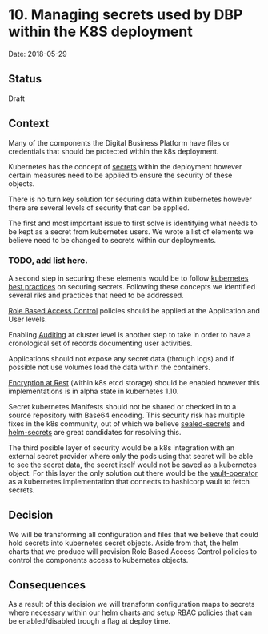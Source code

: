 # 10. Managing secrets used by DBP within the K8S deployment

Date: 2018-05-29

## Status

Draft

## Context

Many of the components the Digital Business Platform have files or credentials that should be protected within the k8s deployment.

Kubernetes has the concept of [secrets](https://kubernetes.io/docs/concepts/configuration/secret/) within the deployment however certain measures need to be applied to ensure the security of these objects.

There is no turn key solution for securing data within kubernetes however there are several levels of security that can be applied.

The first and most important issue to first solve is identifying what needs to be kept as a secret from kubernetes users. We wrote a list of elements we believe need to be changed to secrets within our deployments.
### TODO, add list here.

A second step in securing these elements would be to follow [kubernetes best practices](https://kubernetes.io/docs/concepts/configuration/secret/#best-practices) on securing secrets. Following these concepts we identified several riks and practices that need to be addressed.

[Role Based Access Control](https://kubernetes.io/docs/reference/access-authn-authz/rbac/#referring-to-resources) policies should be applied at the Application and User levels.

Enabling [Auditing](https://kubernetes.io/docs/tasks/debug-application-cluster/audit/) at cluster level is another step to take in order to have a cronological set of records documenting user activities.

Applications should not expose any secret data (through logs) and if possible not use volumes load the data within the containers.

[Encryption at Rest](https://kubernetes.io/docs/tasks/administer-cluster/encrypt-data/) (within k8s etcd storage) should be enabled however this implementations is in alpha state in kubernetes 1.10.

Secret kubernetes Manifests should not be shared or checked in to a source repository with Base64 encoding. This security risk has multiple fixes in the k8s community, out of which we believe [sealed-secrets](https://github.com/bitnami-labs/sealed-secrets) and [helm-secrets](https://github.com/futuresimple/helm-secrets) are great candidates for resolving this.

The third posible layer of security would be a k8s integration with an external secret provider where only the pods using that secret will be able to see the secret data, the secret itself would not be saved as a kubernetes object. For this layer the only solution out there would be the [vault-operator](https://github.com/coreos/vault-operator) as a kubernetes implementation that connects to hashicorp vault to fetch secrets.

## Decision

We will be transforming all configuration and files that we believe that could hold secrets into kubernetes secret objects. Aside from that, the helm charts that we produce will provision Role Based Access Control policies to control the components access to kubernetes objects.

## Consequences

As a result of this decision we will transform configuration maps to secrets where necessary within our helm charts and setup RBAC policies that can be enabled/disabled trough a flag at deploy time.
